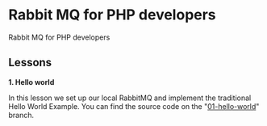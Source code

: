 # Rabbit MQ for PHP developers

Rabbit MQ for PHP developers

## Lessons

**1. Hello world**

In this lesson we set up our local RabbitMQ and implement the traditional Hello World Example. You can find the source
code on the "[01-hello-world](https://github.com/imdhemy/yt-rabbitmq/tree/01-hello-world)" branch.

